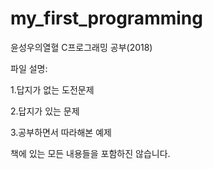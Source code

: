 # my_first_programming
윤성우의열혈 C프로그래밍 공부(2018)

파일 설명:

1.답지가 없는 도전문제

2.답지가 있는 문제

3.공부하면서 따라해본 예제

책에 있는 모든 내용들을 포함하진 않습니다.



